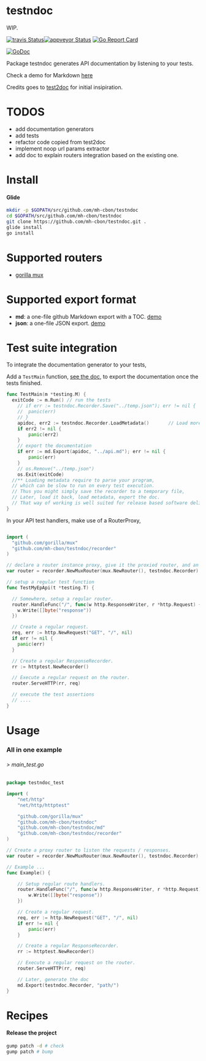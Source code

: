 # testndoc

WIP.

[![travis Status](https://travis-ci.org/mh-cbon/testndoc.svg?branch=master)](https://travis-ci.org/mh-cbon/testndoc)[![appveyor Status](https://ci.appveyor.com/api/projects/status/github/mh-cbon/testndoc?branch=master&svg=true)](https://ci.appveyor.com/project/mh-cbon/testndoc)
[![Go Report Card](https://goreportcard.com/badge/github.com/mh-cbon/testndoc)](https://goreportcard.com/report/github.com/mh-cbon/testndoc)

[![GoDoc](https://godoc.org/github.com/mh-cbon/testndoc?status.svg)](http://godoc.org/github.com/mh-cbon/testndoc)


Package testndoc generates API documentation by listening to your tests.


Check a demo for Markdown [here](/demo.md)

Credits goes to [test2doc](https://github.com/adams-sarah/test2doc)
for initial insipiration.

# TODOS

- add documentation generators
- add tests
- refactor code copied from test2doc
- implement noop url params extractor
- add doc to explain routers integration based on the existing one.

# Install

#### Glide

```sh
mkdir -p $GOPATH/src/github.com/mh-cbon/testndoc
cd $GOPATH/src/github.com/mh-cbon/testndoc
git clone https://github.com/mh-cbon/testndoc.git .
glide install
go install
```


# Supported routers

- [gorilla mux](github.com/gorilla/mux)

# Supported export format

- __md__: a one-file github Markdown export with a TOC. [demo](/demo.md)
- __json__: a one-file JSON export. [demo](/demo.json)

# Test suite integration

To integrate the documentation generator to your tests,

Add a `TestMain` function, [see the doc](https://golang.org/pkg/testing/#hdr-Main),
to export the documentation once the tests finished.

```go
func TestMain(m *testing.M) {
  exitCode := m.Run() // run the tests
	// if err := testndoc.Recorder.Save("../temp.json"); err != nil {
	// 	panic(err)
	// }
	apidoc, err2 := testndoc.Recorder.LoadMetadata()       // Load more metadata**
	if err2 != nil {
		panic(err2)
	}
	// export the documentation
	if err := md.Export(apidoc, "../api.md"); err != nil {
		panic(err)
	}
	// os.Remove("../temp.json")
	os.Exit(exitCode)
  //** Loading metadata require to parse your program,
  // which can be slow to run on every test execution.
  // Thus you might simply save the recorder to a temporary file,
  // Later, load it back, load metadata, export the doc.
  // That way of working is well suited for release based software delivery.
}
```

In your API test handlers, make use of a RouterProxy,

```go

import (
  "github.com/gorilla/mux"
  "github.com/mh-cbon/testndoc/recorder"
)

// declare a router instance proxy, give it the proxied router, and an api recorder.
var router = recorder.NewMuxRouter(mux.NewRouter(), testndoc.Recorder)

// setup a regular test function
func TestMyEpApi(t *testing.T) {

  // Somewhere, setup a regular router.
  router.HandleFunc("/", func(w http.ResponseWriter, r *http.Request) {
    w.Write([]byte("response"))
  })

  // Create a regular request.
  req, err := http.NewRequest("GET", "/", nil)
  if err != nil {
    panic(err)
  }

  // Create a regular ResponseRecorder.
  rr := httptest.NewRecorder()

  // Execute a regular request on the router.
  router.ServeHTTP(rr, req)

  // execute the test assertions
  // ....
}
```

# Usage

### All in one example


###### > main_test.go
```go
package testndoc_test

import (
	"net/http"
	"net/http/httptest"

	"github.com/gorilla/mux"
	"github.com/mh-cbon/testndoc"
	"github.com/mh-cbon/testndoc/md"
	"github.com/mh-cbon/testndoc/recorder"
)

// Create a proxy router to listen the requests / responses.
var router = recorder.NewMuxRouter(mux.NewRouter(), testndoc.Recorder)

// Example ...
func Example() {

	// Setup regular route handlers.
	router.HandleFunc("/", func(w http.ResponseWriter, r *http.Request) {
		w.Write([]byte("response"))
	})

	// Create a regular request.
	req, err := http.NewRequest("GET", "/", nil)
	if err != nil {
		panic(err)
	}

	// Create a regular ResponseRecorder.
	rr := httptest.NewRecorder()

	// Execute a regular request on the router.
	router.ServeHTTP(rr, req)

	// Later, generate the doc
	md.Export(testndoc.Recorder, "path/")
}
```

# Recipes

#### Release the project

```sh
gump patch -d # check
gump patch # bump
```
